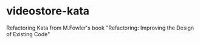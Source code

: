 # videostore-kata
Refactoring Kata from M.Fowler's book "Refactoring: Improving the Design of Existing Code"
